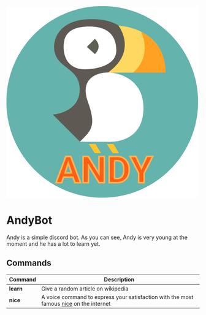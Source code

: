 ![AndyBot Icon](andy_icon.png)

# AndyBot
Andy is a simple discord bot. As you can see, Andy is very young at the moment and he has a lot to learn yet.

## Commands
| Command | Description |
| ------- | ----------- |
| **learn** | Give a random article on wikipedia |
| **nice**    | A voice command to express your satisfaction with the most famous [nice](https://www.youtube.com/watch?v=3WAOxKOmR90) on the internet |
